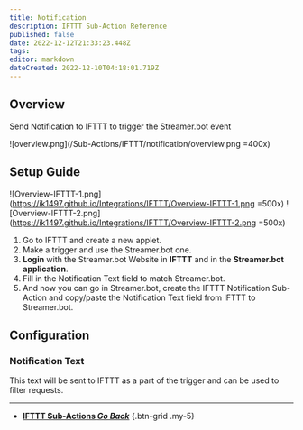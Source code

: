```yaml
---
title: Notification
description: IFTTT Sub-Action Reference
published: false
date: 2022-12-12T21:33:23.448Z
tags: 
editor: markdown
dateCreated: 2022-12-10T04:18:01.719Z
---
```


## Overview
Send Notification to IFTTT to trigger the Streamer.bot event

![overview.png](/Sub-Actions/IFTTT/notification/overview.png =400x)

## Setup Guide
![Overview-IFTTT-1.png](https://ik1497.github.io/Integrations/IFTTT/Overview-IFTTT-1.png =500x)
![Overview-IFTTT-2.png](https://ik1497.github.io/Integrations/IFTTT/Overview-IFTTT-2.png =500x)

1. Go to IFTTT and create a new applet.
2. Make a trigger and use the Streamer.bot one.
3. **Login** with the Streamer.bot Website in **IFTTT** and in the **Streamer.bot application**.
4. Fill in the Notification Text field to match Streamer.bot.
5. And now you can go in Streamer.bot, create the IFTTT Notification Sub-Action and copy/paste the Notification Text field from IFTTT to Streamer.bot.

## Configuration
### Notification Text
This text will be sent to IFTTT as a part of the trigger and can be used to filter requests.

---

- [<i class="mdi mdi-chevron-left"></i> **IFTTT Sub-Actions *Go Back***](/en/Sub-Actions/IFTTT)
{.btn-grid .my-5}
